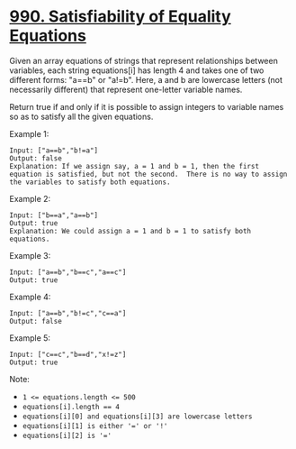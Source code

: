 # [990. Satisfiability of Equality Equations](https://leetcode.com/problems/satisfiability-of-equality-equations/)

Given an array equations of strings that represent relationships between variables, each string equations[i] has length 4 and takes one of two different forms: "a==b" or "a!=b".  Here, a and b are lowercase letters (not necessarily different) that represent one-letter variable names.

Return true if and only if it is possible to assign integers to variable names so as to satisfy all the given equations.

Example 1:

```text
Input: ["a==b","b!=a"]
Output: false
Explanation: If we assign say, a = 1 and b = 1, then the first equation is satisfied, but not the second.  There is no way to assign the variables to satisfy both equations.
```

Example 2:

```text
Input: ["b==a","a==b"]
Output: true
Explanation: We could assign a = 1 and b = 1 to satisfy both equations.
```

Example 3:

```text
Input: ["a==b","b==c","a==c"]
Output: true
```

Example 4:

```text
Input: ["a==b","b!=c","c==a"]
Output: false
```

Example 5:

```text
Input: ["c==c","b==d","x!=z"]
Output: true
```

Note:

- `1 <= equations.length <= 500`
- `equations[i].length == 4`
- `equations[i][0] and equations[i][3] are lowercase letters`
- `equations[i][1] is either '=' or '!'`
- `equations[i][2] is '='`
